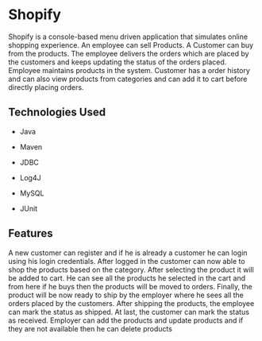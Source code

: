 # Shopify

Shopify is a console-based menu driven application that simulates online shopping experience. An
employee can sell Products. A Customer can buy from the products. The employee delivers the orders which are placed by the
customers and keeps updating the status of the orders placed. Employee maintains products in the system.
Customer has a order history and can also view products from categories and can add it to cart before directly placing orders.





## Technologies Used

- Java

- Maven

- JDBC

- Log4J

- MySQL

- JUnit


  
## Features

A new customer can register and if he is already a customer he can login using his login credentials.
After logged in the customer can now able to shop the products based on the category. After selecting the product it will be added to cart.
He can see all the products he selected in the cart and from here if he buys then the products will be moved to orders. 
Finally, the product will be now ready to ship by the employer where he sees all the orders placed by the customers.
After shipping the products, the employee can mark the status as shipped. At last, the customer can mark the status as received.
Employer can add the products and update products and if they are not available then he can delete products
